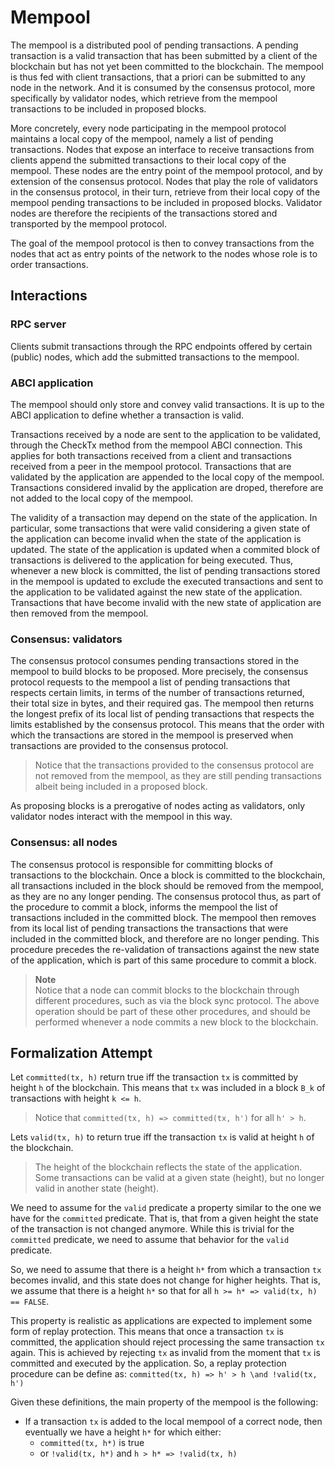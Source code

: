 # Mempool

The mempool is a distributed pool of pending transactions.
A pending transaction is a valid transaction that has been submitted by a
client of the blockchain but has not yet been committed to the blockchain.
The mempool is thus fed with client transactions,
that a priori can be submitted to any node in the network.
And it is consumed by the consensus protocol, more specifically by validator nodes,
which retrieve from the mempool transactions to be included in proposed blocks.

More concretely, every node participating in the mempool protocol maintains a
local copy of the mempool, namely a list of pending transactions.
Nodes that expose an interface to receive transactions from clients
append the submitted transactions to their local copy of the mempool.
These nodes are the entry point of the mempool protocol,
and by extension of the consensus protocol.
Nodes that play the role of validators in the consensus protocol,
in their turn, retrieve from their local copy of the mempool
pending transactions to be included in proposed blocks.
Validator nodes are therefore the recipients of the transactions stored and
transported by the mempool protocol.

The goal of the mempool protocol is then to convey transactions
from the nodes that act as entry points of the network
to the nodes whose role is to order transactions.

## Interactions

### RPC server

Clients submit transactions through the RPC endpoints offered by certain
(public) nodes, which add the submitted transactions to the mempool.

### ABCI application

The mempool should only store and convey valid transactions.
It is up to the ABCI application to define whether a transaction is valid.

Transactions received by a node are sent to the application to be validated,
through the CheckTx method from the mempool ABCI connection.
This applies for both transactions received from a client and transactions
received from a peer in the mempool protocol.
Transactions that are validated by the application are appended to the local
copy of the mempool.
Transactions considered invalid by the application are droped, therefore are
not added to the local copy of the mempool.

The validity of a transaction may depend on the state of the application.
In particular, some transactions that were valid considering a given state of
the application can become invalid when the state of the application is updated.
The state of the application is updated when a commited block of transactions
is delivered to the application for being executed.
Thus, whenever a new block is committed, the list of pending transactions
stored in the mempool is updated to exclude the executed transactions and
 sent to the application to be validated against the
new state of the application.
Transactions that have become invalid with the new state of application are
then removed from the mempool.

### Consensus: validators

The consensus protocol consumes pending transactions stored in the mempool to
build blocks to be proposed.
More precisely, the consensus protocol requests to the mempool a list of
pending transactions that respects certain limits, in terms of the number of
transactions returned, their total size in bytes, and their required gas.
The mempool then returns the longest prefix of its local list of pending
transactions that respects the limits established by the consensus protocol.
This means that the order with which the transactions are stored in the mempool
is preserved when transactions are provided to the consensus protocol.

> Notice that the transactions provided to the consensus protocol are not
> removed from the mempool, as they are still pending transactions albeit being
> included in a proposed block.

As proposing blocks is a prerogative of nodes acting as validators,
only validator nodes interact with the mempool in this way.

### Consensus: all nodes

The consensus protocol is responsible for committing blocks of transactions to
the blockchain.
Once a block is committed to the blockchain, all transactions included in the
block should be removed from the mempool, as they are no any longer pending.
The consensus protocol thus, as part of the procedure to commit a block,
informs the mempool the list of transactions included in the committed block.
The mempool then removes from its local list of pending transactions the
transactions that were included in the committed block, and therefore are no
longer pending.
This procedure precedes the re-validation of transactions against the new state
of the application, which is part of this same procedure to commit a block.

> **Note**    
> Notice that a node can commit blocks to the blockchain through different
> procedures, such as via the block sync protocol.
> The above operation should be part of these other procedures, and should be
> performed whenever a node commits a new block to the blockchain.

## Formalization Attempt

Let `committed(tx, h)` return true iff the transaction `tx` is committed by
height `h` of the blockchain.
This means that `tx` was included in a block `B_k` of transactions with height `k <= h`.

> Notice that `committed(tx, h) => committed(tx, h')` for all `h' > h`.

Lets `valid(tx, h)` to return true iff the transaction `tx` is valid at height
`h` of the blockchain.

> The height of the blockchain reflects the state of the application.
> Some transactions can be valid at a given state (height), but no longer valid
> in another state (height).

We need to assume for the `valid` predicate a property similar to the one we
have for the `committed` predicate.
That is, that from a given height the state of the transaction is not changed
anymore.
While this is trivial for the `committed` predicate, we need to assume that
behavior for the `valid` predicate.

So, we need to assume that there is a height `h*` from which a transaction `tx`
becomes invalid, and this state does not change for higher heights.
That is, we assume that there is a height `h*` so that for all `h >= h* =>
valid(tx, h) == FALSE`.

This property is realistic as applications are expected to implement some form
of replay protection.
This means that once a transaction `tx` is committed, the application should
reject processing the same transaction `tx` again.
This is achieved by rejecting `tx` as invalid from the moment that `tx` is
committed and executed by the application.
So, a replay protection procedure can be define as:
`committed(tx, h) => h' > h \and !valid(tx, h')`

Given these definitions, the main property of the mempool is the following:

 - If a transaction `tx` is added to the local mempool of a correct node, then
   eventually we have a height `h*` for which either:
   - `committed(tx, h*)` is true
   - or `!valid(tx, h*)` and `h > h* => !valid(tx, h)`
